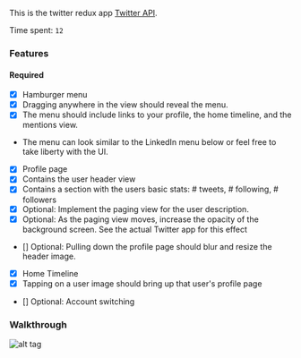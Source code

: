 
This is the twitter redux app [Twitter API](https://apps.twitter.com/).

Time spent: `12`

### Features

#### Required

- [x] Hamburger menu
- [x] Dragging anywhere in the view should reveal the menu.
- [x] The menu should include links to your profile, the home timeline, and the mentions view.
- The menu can look similar to the LinkedIn menu below or feel free to take liberty with the UI.

- [x] Profile page
- [x] Contains the user header view
- [x] Contains a section with the users basic stats: # tweets, # following, # followers
- [x] Optional: Implement the paging view for the user description.
- [x] Optional: As the paging view moves, increase the opacity of the background screen. See the actual Twitter app for this effect
- []  Optional: Pulling down the profile page should blur and resize the header image.


- [x] Home Timeline
- [x] Tapping on a user image should bring up that user's profile page

- [] Optional: Account switching


### Walkthrough
![alt tag](https://github.com/adit99/twitter/blob/master/redux_demo.gif)

